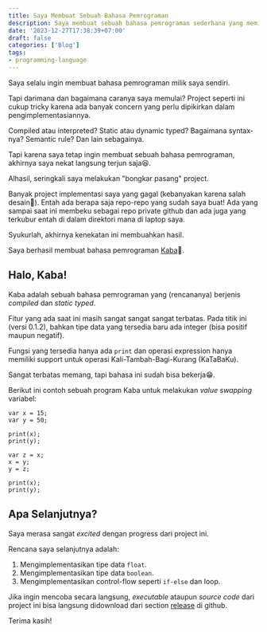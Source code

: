 ```yaml
---
title: Saya Membuat Sebuah Bahasa Pemrograman
description: Saya membuat sebuah bahasa pemrograman sederhana yang memiliki static-typing. Baca selengkapnya di sini.
date: '2023-12-27T17:38:39+07:00'
draft: false
categories: ['Blog']
tags:
- programming-language
---
```


Saya selalu ingin membuat bahasa pemrograman milik saya sendiri.

Tapi darimana dan bagaimana caranya saya memulai? Project seperti ini cukup tricky karena ada banyak concern yang perlu dipikirkan dalam pengimplementasiannya.

Compiled atau interpreted? Static atau dynamic typed? Bagaimana syntax-nya? Semantic rule? Dan lain sebagainya.

Tapi karena saya tetap ingin membuat sebuah bahasa pemrograman, akhirnya saya nekat langsung terjun saja😆.

Alhasil, seringkali saya melakukan "bongkar pasang" project.

Banyak project implementasi saya yang gagal (kebanyakan karena salah desain🥲). Entah ada berapa saja repo-repo yang sudah saya buat! Ada yang sampai saat ini membeku sebagai repo private github dan ada juga yang terkubur entah di dalam direktori mana di laptop saya.

Syukurlah, akhirnya kenekatan ini membuahkan hasil.

Saya berhasil membuat bahasa pemrograman [Kaba](https://github.com/snaztoz/kaba)🎉.

## Halo, Kaba!

Kaba adalah sebuah bahasa pemrograman yang (rencananya) berjenis *compiled* dan *static typed*.

Fitur yang ada saat ini masih sangat sangat sangat terbatas. Pada titik ini (versi 0.1.2), bahkan tipe data yang tersedia baru ada integer (bisa positif maupun negatif).

Fungsi yang tersedia hanya ada `print` dan operasi expression hanya memiliki support untuk operasi Kali-Tambah-Bagi-Kurang (KaTaBaKu).

Sangat terbatas memang, tapi bahasa ini sudah bisa bekerja😁.

Berikut ini contoh sebuah program Kaba untuk melakukan *value swapping* variabel:

```text
var x = 15;
var y = 50;

print(x);
print(y);

var z = x;
x = y;
y = z;

print(x);
print(y);
```

## Apa Selanjutnya?

Saya merasa sangat *excited* dengan progress dari project ini.

Rencana saya selanjutnya adalah:

1. Mengimplementasikan tipe data `float`.
2. Mengimplementasikan tipe data `boolean`.
3. Mengimplementasikan control-flow seperti `if-else` dan loop.

Jika ingin mencoba secara langsung, *executable* ataupun *source code* dari project ini bisa langsung didownload dari section [release](https://github.com/snaztoz/kaba/releases) di github.

Terima kasih!
